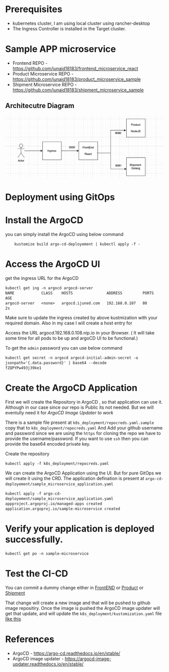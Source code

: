 # Prerequisites
- kubernetes cluster, I am using local cluster using rancher-desktop
- The Ingress Controller is installed in the Target cluster.


# Sample APP microservice
- Frontend REPO - https://github.com/junaid18183/frontend_microservice_react 
- Product Microservice REPO - https://github.com/junaid18183/product_microservice_sample 
- Shipment Microservice REPO - https://github.com/junaid18183/shipment_microservice_sample 

## Architecutre Diagram 

![architecure](./architecure.png "architecure")

# Deployment using GitOps

# Install the ArgoCD

you can simply install the ArgoCD using below command
```
    kustomize build argo-cd-deployement | kubectl apply -f -
```




# Access the ArgoCD UI

get the ingress URL for the ArgoCD
```
kubectl get ing -n argocd argocd-server
NAME            CLASS    HOSTS               ADDRESS         PORTS   AGE
argocd-server   <none>   argocd.ijuned.com   192.168.0.107   80      2s
```

Make sure to update the ingress created by above kustmization with your required domain. Also in my case I will create a host entry for 

Access the URL argocd.192.168.0.108.nip.io in your Browser. ( It  will take some time for all pods to be up and argoCD UI to be functional.)

To get the `admin` password you can use below command

```
kubectl get secret -n argocd argocd-initial-admin-secret -o jsonpath='{.data.password}' | base64 --decode
fZQPYPw493j39ke1
```

# Create the ArgoCD Application

First we will create the Repository in ArgoCD , so that application can use it. Although in our case since our repo is Public its not needed.
But we will eventully need it for *ArgoCD Image Updater to work*

There is a sample file present at `k8s_deployment/repocreds.yaml.sample` copy that to `k8s_deployment/repocreds.yaml` 
And Add your github username and password since we are using the `https` for cloning the repo we have to provide the username/password. If you want to use `ssh` then you can provide the base64 encoded private key.

Create the repository

```
kubectl apply -f k8s_deployment/repocreds.yaml
```

We can create the ArgoCD Application using the UI. But for pure GitOps we will create it using the CRD. The application defination is present at `argo-cd-deployement/sample_microservice_application.yaml`

```
kubectl apply -f argo-cd-deployement/sample_microservice_application.yaml
appproject.argoproj.io/managed-apps created
application.argoproj.io/sample-microservice created
```

# Verify your application is deployed successfully.

```
kubectl get po -n sample-microservice

```

# Test the CI-CD
You can commit a dummy change either in [FrontEND](https://github.com/junaid18183/frontend_microservice_react)
or [Product](https://github.com/junaid18183/product_microservice_sample)
or [Shipment](https://github.com/junaid18183/shipment_microservice_sample )

That change will create a new image and that will be pushed to github image repositiry.
Once the image is pushed the ArgoCD image updater will get that update, and will update the `k8s_deployment/kustomization.yaml` file [like this](https://github.com/junaid18183/microservice-ci-cd-demo-using-gitops/commit/1930757577540b52cd09bbc7fd69fd68fbd345ad)


# References 
- ArgoCD - https://argo-cd.readthedocs.io/en/stable/
- ArgoCD image updater - https://argocd-image-updater.readthedocs.io/en/stable/